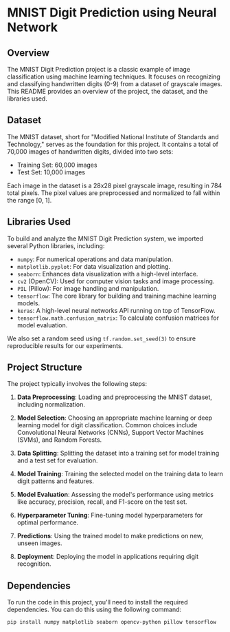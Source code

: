 # MNIST Digit Prediction using Neural Network

## Overview

The MNIST Digit Prediction project is a classic example of image classification using machine learning techniques. It focuses on recognizing and classifying handwritten digits (0-9) from a dataset of grayscale images. This README provides an overview of the project, the dataset, and the libraries used.

## Dataset

The MNIST dataset, short for "Modified National Institute of Standards and Technology," serves as the foundation for this project. It contains a total of 70,000 images of handwritten digits, divided into two sets:

- Training Set: 60,000 images
- Test Set: 10,000 images

Each image in the dataset is a 28x28 pixel grayscale image, resulting in 784 total pixels. The pixel values are preprocessed and normalized to fall within the range [0, 1].

## Libraries Used

To build and analyze the MNIST Digit Prediction system, we imported several Python libraries, including:

- `numpy`: For numerical operations and data manipulation.
- `matplotlib.pyplot`: For data visualization and plotting.
- `seaborn`: Enhances data visualization with a high-level interface.
- `cv2` (OpenCV): Used for computer vision tasks and image processing.
- `PIL` (Pillow): For image handling and manipulation.
- `tensorflow`: The core library for building and training machine learning models.
- `keras`: A high-level neural networks API running on top of TensorFlow.
- `tensorflow.math.confusion_matrix`: To calculate confusion matrices for model evaluation.

We also set a random seed using `tf.random.set_seed(3)` to ensure reproducible results for our experiments.

## Project Structure

The project typically involves the following steps:

1. **Data Preprocessing**: Loading and preprocessing the MNIST dataset, including normalization.

2. **Model Selection**: Choosing an appropriate machine learning or deep learning model for digit classification. Common choices include Convolutional Neural Networks (CNNs), Support Vector Machines (SVMs), and Random Forests.

3. **Data Splitting**: Splitting the dataset into a training set for model training and a test set for evaluation.

4. **Model Training**: Training the selected model on the training data to learn digit patterns and features.

5. **Model Evaluation**: Assessing the model's performance using metrics like accuracy, precision, recall, and F1-score on the test set.

6. **Hyperparameter Tuning**: Fine-tuning model hyperparameters for optimal performance.

7. **Predictions**: Using the trained model to make predictions on new, unseen images.

8. **Deployment**: Deploying the model in applications requiring digit recognition.


## Dependencies

To run the code in this project, you'll need to install the required dependencies. You can do this using the following command:

```bash
pip install numpy matplotlib seaborn opencv-python pillow tensorflow
